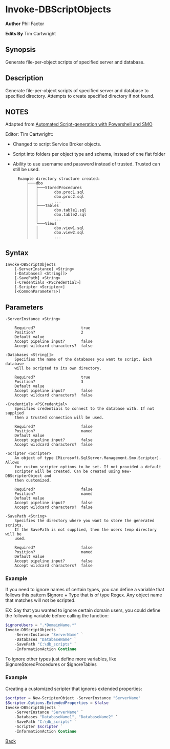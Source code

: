 # Invoke-DBScriptObjects
**Author** Phil Factor

**Edits By** Tim Cartwright

## Synopsis
Generate file-per-object scripts of specified server and database.

## Description
Generate file-per-object scripts of specified server and database to specified directory. Attempts to create specified directory if not found.

## NOTES
Adapted from [Automated Script-generation with Powershell and SMO][def]

Editor: Tim Cartwright:
- Changed to script Service Broker objects.
- Script into folders per object type and schema, instead of one flat folder
- Ability to use username and password instead of trusted. Trusted can still be used.

        Example directory structure created:
            ├───dbo
            │   ├───StoredProcedures
            │   │       dbo.proc1.sql
            │   │       dbo.proc2.sql
            │   │       ...
            │   ├───Tables
            │   │       dbo.table1.sql
            │   │       dbo.table2.sql
            │   │       ...
            │   └───Views
            │   │       dbo.view1.sql
            │   │       dbo.view2.sql
            │   │       ...


## Syntax
    Invoke-DBScriptObjects 
        [-ServerInstance] <String> 
        [-Databases] <String[]> 
        [-SavePath] <String> 
        [-Credentials <PSCredential>] 
        [-Scripter <Scripter>]
        [<CommonParameters>] 

## Parameters
    -ServerInstance <String>

        Required?                    true
        Position?                    2
        Default value                
        Accept pipeline input?       false
        Accept wildcard characters?  false

    -Databases <String[]>
        Specifies the name of the databases you want to script. Each database 
        will be scripted to its own directory.

        Required?                    true
        Position?                    3
        Default value                
        Accept pipeline input?       false
        Accept wildcard characters?  false

    -Credentials <PSCredential>
        Specifies credentials to connect to the database with. If not supplied 
        then a trusted connection will be used.

        Required?                    false
        Position?                    named
        Default value                
        Accept pipeline input?       false
        Accept wildcard characters?  false

    -Scripter <Scripter>
        An object of type [Microsoft.SqlServer.Management.Smo.Scripter]. Allows 
        for custom scripter options to be set. If not provided a default 
        scripter will be created. Can be created using New-DBScripterObject and 
        then customized.

        Required?                    false
        Position?                    named
        Default value                
        Accept pipeline input?       false
        Accept wildcard characters?  false

    -SavePath <String>
        Specifies the directory where you want to store the generated scripts. 
        If the SavePath is not supplied, then the users temp directory will be 
        used.

        Required?                    false
        Position?                    named
        Default value                
        Accept pipeline input?       false
        Accept wildcard characters?  false

### Example 
If you need to ignore names of certain types, you can define a variable that follows this pattern $ignore + Type that is of type Regex. Any object name that matches will not be scripted.

EX: Say that you wanted to ignore certain domain users, you could define the following variable before calling the function: 

```powershell
$ignoreUsers = ".*DomainName.*" 
Invoke-DBScriptObjects ` 
    -ServerInstance "ServerName" `
    -Databases "DatabaseName" `
    -SavePath "C:\db_scripts" `
    -InformationAction Continue
```
To ignore other types just define more variables, like $ignoreStoredProcedures or $ignoreTables

### Example 
Creating a customized scripter that ignores extended properties:
        
```powershell
$scripter = New-ScripterObject -ServerInstance "ServerName"
$Scripter.Options.ExtendedProperties = $false
Invoke-DBScriptObjects `
    -ServerInstance "ServerName" `
    -Databases "DatabaseName1", "DatabaseName2" `
    -SavePath "C:\db_scripts" `
    -Scripter $scripter `
    -InformationAction Continue
```


[Back](/README.md)


[def]: http://www.simple-talk.com/sql/database-administration/automated-script-generation-with-powershell-and-smo/